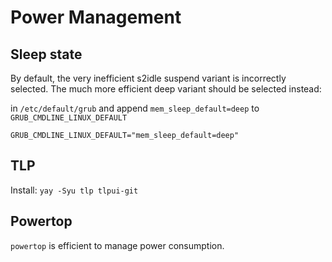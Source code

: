 # Power Management

## Sleep state
By default, the very inefficient s2idle suspend variant is incorrectly selected. The much more efficient deep variant should be selected instead:

in `/etc/default/grub` and append `mem_sleep_default=deep` to `GRUB_CMDLINE_LINUX_DEFAULT`

```
GRUB_CMDLINE_LINUX_DEFAULT="mem_sleep_default=deep"
```

## TLP

Install: `yay -Syu tlp tlpui-git`



## Powertop

`powertop` is efficient to manage power consumption.
